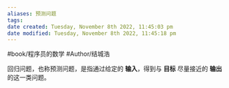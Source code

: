 ```yaml
---
aliases: 预测问题
tags: 
date created: Tuesday, November 8th 2022, 11:45:03 pm
date modified: Tuesday, November 8th 2022, 11:45:18 pm
---
```

#book/程序员的数学 
#Author/结城浩 

回归问题，也称预测问题，是指通过给定的 **输入**，得到与 **目标** 尽量接近的 **输出** 的这一类问题。
